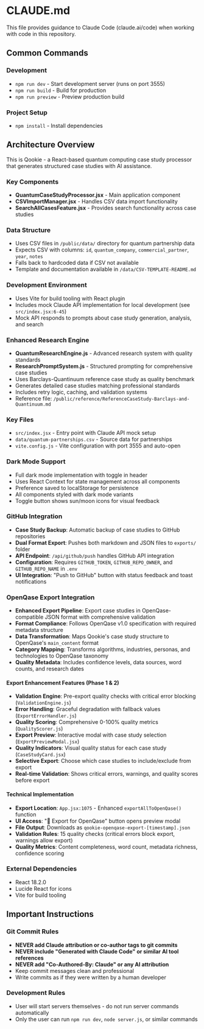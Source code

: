 # CLAUDE.md

This file provides guidance to Claude Code (claude.ai/code) when working with code in this repository.

## Common Commands

### Development
- `npm run dev` - Start development server (runs on port 3555)
- `npm run build` - Build for production
- `npm run preview` - Preview production build

### Project Setup
- `npm install` - Install dependencies

## Architecture Overview

This is Qookie - a React-based quantum computing case study processor that generates structured case studies with AI assistance.

### Key Components
- **QuantumCaseStudyProcessor.jsx** - Main application component
- **CSVImportManager.jsx** - Handles CSV data import functionality
- **SearchAllCasesFeature.jsx** - Provides search functionality across case studies

### Data Structure
- Uses CSV files in `/public/data/` directory for quantum partnership data
- Expects CSV with columns: `id`, `quantum_company`, `commercial_partner`, `year`, `notes`
- Falls back to hardcoded data if CSV not available
- Template and documentation available in `/data/CSV-TEMPLATE-README.md`

### Development Environment
- Uses Vite for build tooling with React plugin
- Includes mock Claude API implementation for local development (see `src/index.jsx:6-45`)
- Mock API responds to prompts about case study generation, analysis, and search

### Enhanced Research Engine
- **QuantumResearchEngine.js** - Advanced research system with quality standards
- **ResearchPromptSystem.js** - Structured prompting for comprehensive case studies
- Uses Barclays-Quantinuum reference case study as quality benchmark
- Generates detailed case studies matching professional standards
- Includes retry logic, caching, and validation systems
- Reference file: `/public/reference/ReferenceCaseStudy-Barclays-and-Quantinuum.md`

### Key Files
- `src/index.jsx` - Entry point with Claude API mock setup
- `data/quantum-partnerships.csv` - Source data for partnerships
- `vite.config.js` - Vite configuration with port 3555 and auto-open

### Dark Mode Support
- Full dark mode implementation with toggle in header
- Uses React Context for state management across all components
- Preference saved to localStorage for persistence
- All components styled with dark mode variants
- Toggle button shows sun/moon icons for visual feedback

### GitHub Integration
- **Case Study Backup**: Automatic backup of case studies to GitHub repositories
- **Dual Format Export**: Pushes both markdown and JSON files to `exports/` folder
- **API Endpoint**: `/api/github/push` handles GitHub API integration
- **Configuration**: Requires `GITHUB_TOKEN`, `GITHUB_REPO_OWNER`, and `GITHUB_REPO_NAME` in `.env`
- **UI Integration**: "Push to GitHub" button with status feedback and toast notifications

### OpenQase Export Integration
- **Enhanced Export Pipeline**: Export case studies in OpenQase-compatible JSON format with comprehensive validation
- **Format Compliance**: Follows OpenQase v1.0 specification with required metadata structure
- **Data Transformation**: Maps Qookie's case study structure to OpenQase's `main_content` format
- **Category Mapping**: Transforms algorithms, industries, personas, and technologies to OpenQase taxonomy
- **Quality Metadata**: Includes confidence levels, data sources, word counts, and research dates

#### Export Enhancement Features (Phase 1 & 2)
- **Validation Engine**: Pre-export quality checks with critical error blocking (`ValidationEngine.js`)
- **Error Handling**: Graceful degradation with fallback values (`ExportErrorHandler.js`)
- **Quality Scoring**: Comprehensive 0-100% quality metrics (`QualityScorer.js`)
- **Export Preview**: Interactive modal with case study selection (`ExportPreviewModal.jsx`)
- **Quality Indicators**: Visual quality status for each case study (`CaseStudyCard.jsx`)
- **Selective Export**: Choose which case studies to include/exclude from export
- **Real-time Validation**: Shows critical errors, warnings, and quality scores before export

#### Technical Implementation
- **Export Location**: `App.jsx:1075` - Enhanced `exportAllToOpenQase()` function
- **UI Access**: "🚀 Export for OpenQase" button opens preview modal
- **File Output**: Downloads as `qookie-openqase-export-[timestamp].json`
- **Validation Rules**: 15 quality checks (critical errors block export, warnings allow export)
- **Quality Metrics**: Content completeness, word count, metadata richness, confidence scoring

### External Dependencies
- React 18.2.0
- Lucide React for icons
- Vite for build tooling

## Important Instructions

### Git Commit Rules
- **NEVER add Claude attribution or co-author tags to git commits**
- **NEVER include "Generated with Claude Code" or similar AI tool references**
- **NEVER add "Co-Authored-By: Claude" or any AI attribution**
- Keep commit messages clean and professional
- Write commits as if they were written by a human developer

### Development Rules
- User will start servers themselves - do not run server commands automatically
- Only the user can run `npm run dev`, `node server.js`, or similar commands